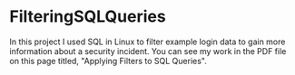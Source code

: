 # FilteringSQLQueries
In this project I used SQL in Linux to filter example login data to gain more information about a security incident. You can see my work in the PDF file on this page titled, "Applying Filters to SQL Queries".
